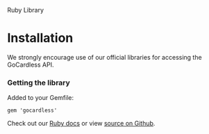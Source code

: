 <h0>Ruby Library</h0>

# Installation

We strongly encourage use of our official libraries for accessing the GoCardless API.

### Getting the library

Added to your Gemfile:

	gem 'gocardless'

Check out our [Ruby docs](/ruby) or view [source on Github](https://github.com/gocardless/gocardless-ruby).
